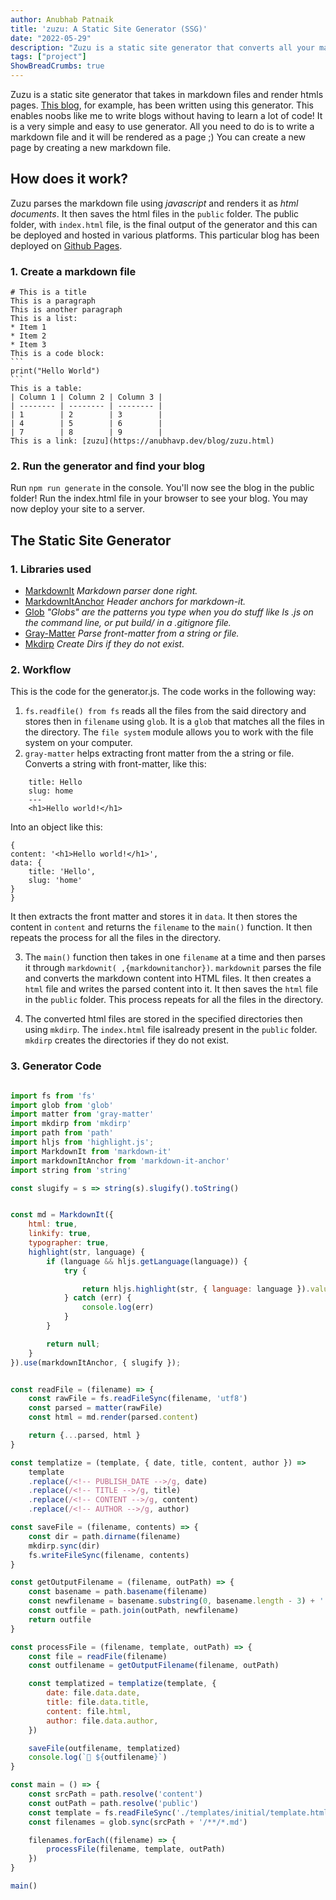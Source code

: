 ```yaml
---
author: Anubhab Patnaik
title: 'zuzu: A Static Site Generator (SSG)'
date: "2022-05-29"
description: "Zuzu is a static site generator that converts all your markdown files into static htmls pages. It uses Github falvoured Markdown CSS and highlight js to beautify code snippets."
tags: ["project"]
ShowBreadCrumbs: true 
---
```

Zuzu is a static site generator that takes in markdown files and render htmls pages. [This blog](https://anubhavp.dev/oldblog), for example, has been written using this generator. This enables noobs like me to write blogs without having to learn a lot of code! It is a very simple and easy to use generator. All you need to do is to write a markdown file and it will be rendered as a page ;) You can create a new page by creating a new markdown file.  

## How does it work?

Zuzu parses the markdown file using *javascript* and renders it as *html documents*. It then saves the html files in the `public` folder. The public folder, with `index.html` file, is the final output of the generator and this can be deployed and hosted in various platforms. This particular blog has been deployed on [Github Pages](https://anubhavp.dev/oldblog/).

### 1. Create a markdown file

    # This is a title
    This is a paragraph
    This is another paragraph
    This is a list:
    * Item 1
    * Item 2
    * Item 3
    This is a code block:
    ```
    print("Hello World")
    ```
    This is a table:
    | Column 1 | Column 2 | Column 3 |
    | -------- | -------- | -------- |
    | 1        | 2        | 3        |
    | 4        | 5        | 6        |
    | 7        | 8        | 9        |
    This is a link: [zuzu](https://anubhavp.dev/blog/zuzu.html)

### 2. Run the generator and find your blog

Run `npm run generate` in the console.
You'll now see the blog in the public folder! Run the index.html file in your browser to see your blog. You may now deploy your site
to a server.

## The Static Site Generator

### 1. Libraries used

- [MarkdownIt](https://www.npmjs.com/package/markdown-it) *Markdown parser done right.*
- [MarkdownItAnchor](https://www.npmjs.com/package/markdown-it-anchor) *Header anchors for markdown-it.*
- [Glob](https://www.npmjs.com/package/glob) *"Globs" are the patterns you type when you do stuff like ls .js on the command line, or put build/ in a .gitignore file.*
- [Gray-Matter](https://www.npmjs.com/package/gray-matter) *Parse front-matter from a string or file.*
- [Mkdirp](https://npmjs.com/package/mkdirp) *Create Dirs if they do not exist.*

### 2. Workflow

This is the code for the generator.js.
The code works in the following way:

1. `fs.readfile() from fs` reads all the files from the said directory and stores then in `filename` using `glob`. It is a `glob` that matches all the files in the directory. The `file system` module allows you to work with the file system on your computer.
1. `gray-matter` helps extracting front matter from the a string or file.
Converts a string with front-matter, like this:

```
    title: Hello
    slug: home
    ---
    <h1>Hello world!</h1>
```

Into an object like this:

    {
    content: '<h1>Hello world!</h1>',
    data: { 
        title: 'Hello', 
        slug: 'home' 
    }
    }

 It then extracts the front matter and stores it in `data`. It then stores the content in `content` and returns the `filename` to the `main()` function. It then repeats the process for all the files in the directory. 


3. The `main()` function then takes in one `filename` at a time and then parses it through `markdownit( ,{markdownitanchor})`. `markdownit` parses the file and converts the markdown content into HTML files. It then creates a `html` file and writes the parsed content into it. It then saves the `html` file in the `public` folder. This process repeats for all the files in the directory.

4. The converted html files are stored in the specified directories then using `mkdirp`. The `index.html` file isalready present in the `public` folder. `mkdirp` creates the directories if they do not exist.

### 3. Generator Code

```js

import fs from 'fs'
import glob from 'glob'
import matter from 'gray-matter'
import mkdirp from 'mkdirp'
import path from 'path'
import hljs from 'highlight.js';
import MarkdownIt from 'markdown-it'
import markdownItAnchor from 'markdown-it-anchor'
import string from 'string'

const slugify = s => string(s).slugify().toString()


const md = MarkdownIt({
    html: true,
    linkify: true,
    typographer: true,
    highlight(str, language) {
        if (language && hljs.getLanguage(language)) {
            try {

                return hljs.highlight(str, { language: language }).value;
            } catch (err) {
                console.log(err)
            }
        }

        return null;
    }
}).use(markdownItAnchor, { slugify });


const readFile = (filename) => {
    const rawFile = fs.readFileSync(filename, 'utf8')
    const parsed = matter(rawFile)
    const html = md.render(parsed.content)

    return {...parsed, html }
}

const templatize = (template, { date, title, content, author }) =>
    template
    .replace(/<!-- PUBLISH_DATE -->/g, date)
    .replace(/<!-- TITLE -->/g, title)
    .replace(/<!-- CONTENT -->/g, content)
    .replace(/<!-- AUTHOR -->/g, author)

const saveFile = (filename, contents) => {
    const dir = path.dirname(filename)
    mkdirp.sync(dir)
    fs.writeFileSync(filename, contents)
}

const getOutputFilename = (filename, outPath) => {
    const basename = path.basename(filename)
    const newfilename = basename.substring(0, basename.length - 3) + '.html'
    const outfile = path.join(outPath, newfilename)
    return outfile
}

const processFile = (filename, template, outPath) => {
    const file = readFile(filename)
    const outfilename = getOutputFilename(filename, outPath)

    const templatized = templatize(template, {
        date: file.data.date,
        title: file.data.title,
        content: file.html,
        author: file.data.author,
    })

    saveFile(outfilename, templatized)
    console.log(`📝 ${outfilename}`)
}

const main = () => {
    const srcPath = path.resolve('content')
    const outPath = path.resolve('public')
    const template = fs.readFileSync('./templates/initial/template.html', 'utf8')
    const filenames = glob.sync(srcPath + '/**/*.md')

    filenames.forEach((filename) => {
        processFile(filename, template, outPath)
    })
}

main()

```
